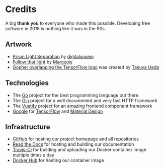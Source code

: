 # Credits

A big **thank you** to everyone who made this possible. Developing free software in 2018 is nothing like it was in the 90s.

## Artwork ##

* [Prism Light Separation](https://www.flickr.com/photos/digitalvosem/44622462042/in/dateposted/) by [digitalvosem](hhttps://www.flickr.com/photos/digitalvosem/)
* [Follow that light](https://www.flickr.com/photos/32658783@N03/24226085838/in/faves-12602671@N04/) by [Margeois](https://www.flickr.com/photos/32658783@N03/)
* [Gopher overlapping the TensorFlow logo](img/tensorgologo.png) was created by [Takuya Ueda](https://github.com/tenntenn)

## Technologies ##
* The [Go](https://golang.org/) project for the best programming language out there
* The [Gin](https://gin-gonic.github.io/gin/) project for a well documented and very fast HTTP framework
* The [Vuetify](https://vuetifyjs.com/en/) project for an amazing frontend component framework
* [Google](https://developers.google.com/) for [TensorFlow](https://www.tensorflow.org/) and [Material Design](https://material.io/)

## Infrastructure ##

* [GitHub](https://pages.github.com/) for hosting our project homepage and all repositories
* [Read the Docs](https://readthedocs.org/) for hosting and building our documentation
* [Travis-CI](https://travis-ci.org/photoprism/photoprism) for building and uploading our Docker container image multiple times a day
* [Docker Hub](https://hub.docker.com/r/photoprism/photoprism/) for hosting our container image
